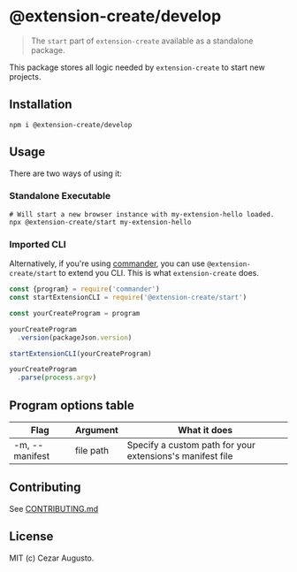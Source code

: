 # @extension-create/develop

> The `start` part of `extension-create` available as a standalone package.

This package stores all logic needed by `extension-create` to start new projects.

## Installation

```
npm i @extension-create/develop
```

## Usage

There are two ways of using it:

### Standalone Executable

```
# Will start a new browser instance with my-extension-hello loaded.
npx @extension-create/start my-extension-hello
```

### Imported CLI

Alternatively, if you're using [commander](https://github.com/tj/commander.js), you can use `@extension-create/start` to extend you CLI. This is what `extension-create` does.

```js
const {program} = require('commander')
const startExtensionCLI = require('@extension-create/start')

const yourCreateProgram = program

yourCreateProgram
  .version(packageJson.version)

startExtensionCLI(yourCreateProgram)

yourCreateProgram
  .parse(process.argv)
```

## Program options table

| Flag             | Argument                                                 | What it does |
|------------------|----------------------------------------------------------|--------------|
| -m, --manifest   | file path | Specify a custom path for your extensions's manifest file |

## Contributing

See [CONTRIBUTING.md](CONTRIBUTING.md)

## License

MIT (c) Cezar Augusto.
